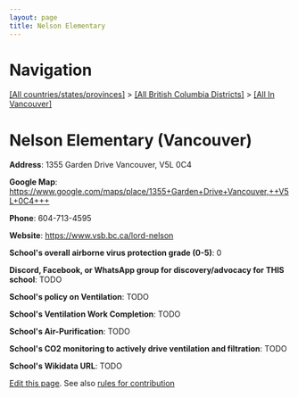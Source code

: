 ```yaml
---
layout: page
title: Nelson Elementary
---
```

# Navigation

[[All countries/states/provinces]](../../..) > [[All British Columbia Districts]](../..) > [[All In Vancouver]](..)

# Nelson Elementary (Vancouver)

**Address**: 1355 Garden Drive Vancouver,  V5L 0C4

**Google Map**: <https://www.google.com/maps/place/1355+Garden+Drive+Vancouver,++V5L+0C4+++>

**Phone**: 604-713-4595

**Website**: <https://www.vsb.bc.ca/lord-nelson>

**School's overall airborne virus protection grade (0-5)**: 0

**Discord, Facebook, or WhatsApp group for discovery/advocacy for THIS school**: TODO

**School's policy on Ventilation**: TODO

**School's Ventilation Work Completion**: TODO

**School's Air-Purification**: TODO

**School's CO2 monitoring to actively drive ventilation and filtration**: TODO

**School's Wikidata URL**: TODO


[Edit this page](https://github.com/ventilate-schools/BC/edit/main/./Vancouver/Nelson_Elementary.md). See also [rules for contribution](../../../contribution-rules/)